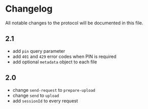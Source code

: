 # Changelog

All notable changes to the protocol will be documented in this file.

## 2.1

- add `pin` query parameter
- add `401` and `429` error codes when PIN is required
- add optional `metadata` object to each file

## 2.0

- change `send-request` to `prepare-upload`
- change `send` to `upload`
- add `sessionId` to every request
